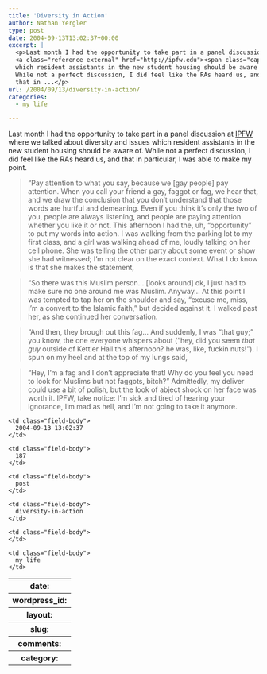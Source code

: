 ```yaml
---
title: 'Diversity in Action'
author: Nathan Yergler
type: post
date: 2004-09-13T13:02:37+00:00
excerpt: |
  <p>Last month I had the opportunity to take part in a panel discussion at
  <a class="reference external" href="http://ipfw.edu"><span class="caps">IPFW</span></a> where we talked about diversity and issues
  which resident assistants in the new student housing should be aware of.
  While not a perfect discussion, I did feel like the RAs heard us, and
  that in ...</p>
url: /2004/09/13/diversity-in-action/
categories:
  - my life

---
```

Last month I had the opportunity to take part in a panel discussion at [<span class="caps">IPFW</span>][1]  where we talked about diversity and issues which resident assistants in the new student housing should be aware of. While not a perfect discussion, I did feel like the RAs heard us, and that in particular, I was able to make my point.

> “Pay attention to what you say, because we [gay people] pay attention. When you call your friend a gay, faggot or fag, we hear that, and we draw the conclusion that you don’t understand that those words are hurtful and demeaning. Even if you think it’s only the two of you, people are always listening, and people are paying attention whether you like it or not.
This afternoon I had the, uh, “opportunity” to put my words into action. I was walking from the parking lot to my first class, and a girl was walking ahead of me, loudly talking on her cell phone. She was telling the other party about some event or show she had witnessed; I’m not clear on the exact context. What I do know is that she makes the statement,

> “So there was this Muslim person… [looks around] ok, I just had to make sure no one around me was Muslim. Anyway…
At this point I was tempted to tap her on the shoulder and say, “excuse me, miss, I’m a convert to the Islamic faith,” but decided against it. I walked past her, as she continued her conversation.

> “And then, they brough out this fag…
And suddenly, I was “that guy;” you know, the one everyone whispers about (“hey, did you seem _that guy_ outside of Kettler Hall this afternoon? he was, like, fuckin nuts!”). I spun on my heel and at the top of my lungs said,

> “Hey, I’m a fag and I don’t appreciate that! Why do you feel you need to look for Muslims but not faggots, bitch?”
Admittedly, my deliver could use a bit of polish, but the look of abject shock on her face was worth it. <span class="caps">IPFW</span>, take notice: I’m sick and tired of hearing your ignorance, I’m mad as hell, and I’m not going to take it anymore.

<table class="docutils field-list" frame="void" rules="none">
  <col class="field-name" /> <col class="field-body" /> <tr class="field">
    <th class="field-name">
      date:
    </th>

    <td class="field-body">
      2004-09-13 13:02:37
    </td>
  </tr>

  <tr class="field">
    <th class="field-name">
      wordpress_id:
    </th>

    <td class="field-body">
      187
    </td>
  </tr>

  <tr class="field">
    <th class="field-name">
      layout:
    </th>

    <td class="field-body">
      post
    </td>
  </tr>

  <tr class="field">
    <th class="field-name">
      slug:
    </th>

    <td class="field-body">
      diversity-in-action
    </td>
  </tr>

  <tr class="field">
    <th class="field-name">
      comments:
    </th>

    <td class="field-body">
    </td>
  </tr>

  <tr class="field">
    <th class="field-name">
      category:
    </th>

    <td class="field-body">
      my life
    </td>
  </tr>
</table>

 [1]: http://ipfw.edu